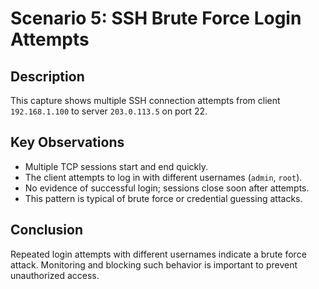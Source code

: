 # Scenario 5: SSH Brute Force Login Attempts

## Description
This capture shows multiple SSH connection attempts from client `192.168.1.100` to server `203.0.113.5` on port 22.

## Key Observations
- Multiple TCP sessions start and end quickly.
- The client attempts to log in with different usernames (`admin`, `root`).
- No evidence of successful login; sessions close soon after attempts.
- This pattern is typical of brute force or credential guessing attacks.

## Conclusion
Repeated login attempts with different usernames indicate a brute force attack. Monitoring and blocking such behavior is important to prevent unauthorized access.
